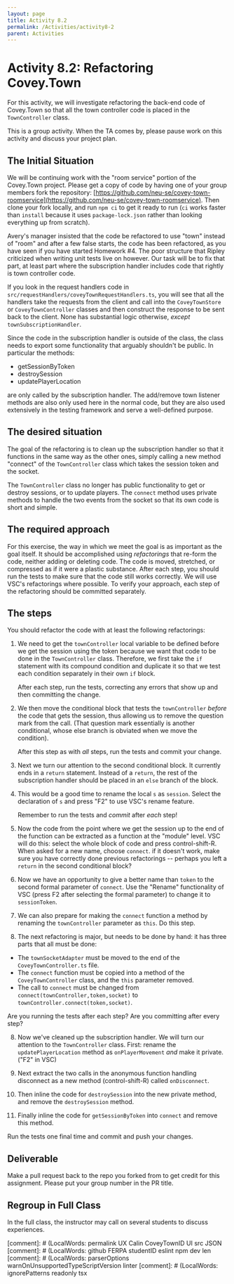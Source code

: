 ```yaml
---
layout: page
title: Activity 8.2
permalink: /Activities/activity8-2
parent: Activities
---
```


# Activity 8.2: Refactoring Covey.Town

For this activity, we will investigate refactoring the back-end code of Covey.Town so that all the town controller code is placed in the `TownController` class.

This is a group activity.  When the TA comes by, please pause work on this activity and discuss your project plan.


## The Initial Situation

We will be continuing work with the "room service" portion of the Covey.Town project. Please get a copy of code by having one of your group members fork the repository: [https://github.com/neu-se/covey-town-roomservice](https://github.com/neu-se/covey-town-roomservice).  Then clone your fork locally, and run `npm ci` to get it ready to run (`ci` works faster than `install` because it uses `package-lock.json` rather than looking everything up from scratch).

Avery's manager insisted that the code be refactored to use "town" instead of "room" and after a few false starts, the code has been refactored, as you have seen if you have started Homework #4.  The poor structure that Ripley criticized when writing unit tests live on however.  Our task will be to fix that part, at least part where the subscription handler includes code that rightly is town controller code.

If you look in the request handlers code in `src/requestHandlers/coveyTownRequestHandlers.ts`, you will see that all the handlers take the requests from the client and call into the `CoveyTownStore` or `CoveyTownController` classes and then construct the response to be sent back to the client. None has substantial logic otherwise, *except* `townSubscriptionHandler`.

Since the code in the subscription handler is outside of the class, the class needs to export some functionality that arguably shouldn't be public.  In particular the methods:
* getSessionByToken
* destroySession
* updatePlayerLocation


are only called by the subscription handler.  The add/remove town listener methods are also only used here in the normal code, but they are also used extensively in the testing framework and serve a well-defined purpose.

## The desired situation

The goal of the refactoring is to clean up the subscription handler so that it functions in the same way as the other ones, simply calling a new method "connect" of the `TownController` class which takes the session token and the socket.

The `TownController` class no longer has public functionality to get or destroy sessions, or to update players.  The `connect` method uses private methods to handle the two events from the socket so that its own code is short and simple.

## The required approach

For this exercise, the way in which we meet the goal is as important as the goal itself.  It should be accomplished using *refactorings* that re-form the code, neither adding or deleting code.  The code is moved, stretched, or compressed as if it were a plastic substance.  After each step, you should run the tests to make sure that the code still works correctly.  We will use VSC's refactorings where possible.  To verify your approach, each step of the refactoring should be committed separately.

## The steps

You should refactor the code with at least the following refactorings:
1. We need to get the `townController` local variable to be defined before we get the session using the token because we want that code to be done in the `TownController` class.  Therefore, we first take the `if` statement with its compound condition and duplicate it so that we test each condition separately in their own `if` block.

   After each step, run the tests, correcting any errors that show up and then committing the change.
   
2. We then move the conditional block that tests the `townController` *before* the code that gets the session, thus allowing us to remove the question mark from the call. (That question mark essentially is another conditional, whose else branch is obviated when we move the condition).

   After this step as with *all* steps, run the tests and commit your change.
   
3. Next we turn our attention to the second conditional block.  It currently ends in a `return` statement.  Instead of a `return`, the rest of the subscription handler should be placed in an `else` branch of the block.

4. This would be a good time to rename the local `s` as `session`.  Select the declaration of `s` and press "F2" to use VSC's rename feature.

   Remember to run the tests and *commit* after *each* step!

4. Now the code from the point where we get the session up to the end of the function can be extracted as a function at the "module" level.  VSC will do this: select the whole block of code and press control-shift-R.  When asked for a new name, choose `connect`.  if it doesn't work, make sure you have correctly done previous refactorings -- perhaps you left a `return` in the second conditional block?

5. Now we have an opportunity to give a better name than `token` to the second formal parameter of `connect`.  Use the "Rename" functionality of VSC (press F2 after selecting the formal parameter) to change it to `sessionToken`.

6. We can also prepare for making the `connect` function a method by renaming the `townController` parameter as `this`.  Do this step.

7. The next refactoring is major, but needs to be done by hand: it has three parts that all must be done:
  - The `townSocketAdapter` must be moved to the end of the `CoveyTownController.ts`  file.
  - The `connect` function must be copied into a method of the `CoveyTownController` class, and the `this` parameter removed.
  - The call to `connect` must be changed from `connect(townController,token,socket)` to `townController.connect(token,socket)`.

   Are you running the tests after each step?
   Are you committing after every step?
  
8. Now we've cleaned up the subscription handler.  We will turn our attention to the `TownController` class.  First: rename the `updatePlayerLocation` method as `onPlayerMovement` *and* make it private.  ("F2" in VSC)

9. Next extract the two calls in the anonymous function handling disconnect as a new method (control-shift-R) called `onDisconnect`.

10. Then inline the code for `destroySession` into the new private method, and remove the `destroySession` method.

12. Finally inline the code for `getSessionByToken` into `connect` and remove this method.

Run the tests one final time and commit and push your changes.

## Deliverable

Make a pull request back to the repo you forked from to get credit for
this assignment.  Please put your group number in the PR title.

## Regroup in Full Class

In the full class, the instructor may call on several students to discuss experiences.

[comment]: # (LocalWords:  permalink UX Calin CoveyTownID UI src JSON
[comment]: # (LocalWords:  github FERPA studentID eslint npm dev len
[comment]: # (LocalWords:  parserOptions warnOnUnsupportedTypeScriptVersion linter
[comment]: # (LocalWords:  ignorePatterns readonly tsx
